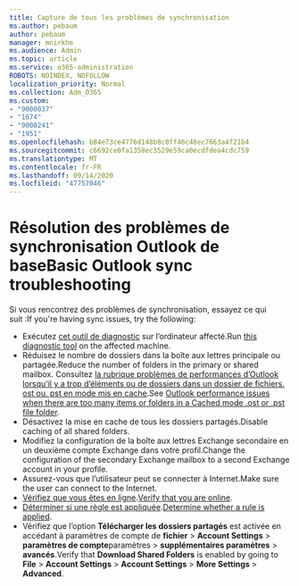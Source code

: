 ```yaml
---
title: Capture de tous les problèmes de synchronisation
ms.author: pebaum
author: pebaum
manager: mnirkhe
ms.audience: Admin
ms.topic: article
ms.service: o365-administration
ROBOTS: NOINDEX, NOFOLLOW
localization_priority: Normal
ms.collection: Adm_O365
ms.custom:
- "9000037"
- "1674"
- "9000241"
- "1951"
ms.openlocfilehash: b84e73ce4776d148b8c0ff46c48ec7663a4f21b4
ms.sourcegitcommit: c6692ce0fa1358ec3529e59ca0ecdfdea4cdc759
ms.translationtype: MT
ms.contentlocale: fr-FR
ms.lasthandoff: 09/14/2020
ms.locfileid: "47757046"
---
```

# <a name="basic-outlook-sync-troubleshooting"></a><span data-ttu-id="c1a6c-102">Résolution des problèmes de synchronisation Outlook de base</span><span class="sxs-lookup"><span data-stu-id="c1a6c-102">Basic Outlook sync troubleshooting</span></span>

<span data-ttu-id="c1a6c-103">Si vous rencontrez des problèmes de synchronisation, essayez ce qui suit :</span><span class="sxs-lookup"><span data-stu-id="c1a6c-103">If you're having sync issues, try the following:</span></span>

- <span data-ttu-id="c1a6c-104">Exécutez [cet outil de diagnostic](https://aka.ms/sara-outlooksendreceive) sur l’ordinateur affecté.</span><span class="sxs-lookup"><span data-stu-id="c1a6c-104">Run [this diagnostic tool](https://aka.ms/sara-outlooksendreceive) on the affected machine.</span></span>
- <span data-ttu-id="c1a6c-105">Réduisez le nombre de dossiers dans la boîte aux lettres principale ou partagée.</span><span class="sxs-lookup"><span data-stu-id="c1a6c-105">Reduce the number of folders in the primary or shared mailbox.</span></span> <span data-ttu-id="c1a6c-106">Consultez [la rubrique problèmes de performances d’Outlook lorsqu’il y a trop d’éléments ou de dossiers dans un dossier de fichiers. ost ou. pst en mode mis en cache](https://support.microsoft.com/help/2768656/outlook-performance-issues-when-there-are-too-many-items-or-folders-in).</span><span class="sxs-lookup"><span data-stu-id="c1a6c-106">See [Outlook performance issues when there are too many items or folders in a Cached mode .ost or .pst file folder](https://support.microsoft.com/help/2768656/outlook-performance-issues-when-there-are-too-many-items-or-folders-in).</span></span>
- <span data-ttu-id="c1a6c-107">Désactivez la mise en cache de tous les dossiers partagés.</span><span class="sxs-lookup"><span data-stu-id="c1a6c-107">Disable caching of all shared folders.</span></span>
- <span data-ttu-id="c1a6c-108">Modifiez la configuration de la boîte aux lettres Exchange secondaire en un deuxième compte Exchange dans votre profil.</span><span class="sxs-lookup"><span data-stu-id="c1a6c-108">Change the configuration of the secondary Exchange mailbox to a second Exchange account in your profile.</span></span>
- <span data-ttu-id="c1a6c-109">Assurez-vous que l’utilisateur peut se connecter à Internet.</span><span class="sxs-lookup"><span data-stu-id="c1a6c-109">Make sure the user can connect to the Internet.</span></span> 
- <span data-ttu-id="c1a6c-110">[Vérifiez que vous êtes en ligne](https://support.office.com/article/2460e4a8-16c7-47fc-b204-b1549275aac9).</span><span class="sxs-lookup"><span data-stu-id="c1a6c-110">[Verify that you are online](https://support.office.com/article/2460e4a8-16c7-47fc-b204-b1549275aac9).</span></span>
- <span data-ttu-id="c1a6c-111">[Déterminer si une règle est appliquée](https://support.office.com/article/C24F5DEA-9465-4DF4-AD17-A50704D66C59).</span><span class="sxs-lookup"><span data-stu-id="c1a6c-111">[Determine whether a rule is applied](https://support.office.com/article/C24F5DEA-9465-4DF4-AD17-A50704D66C59).</span></span>
- <span data-ttu-id="c1a6c-112">Vérifiez que l’option **Télécharger les dossiers partagés** est activée en accédant à paramètres de compte de **fichier**  >  **Account Settings**  >  **paramètres de compte**paramètres  >  **supplémentaires paramètres**  >  **avancés**.</span><span class="sxs-lookup"><span data-stu-id="c1a6c-112">Verify that **Download Shared Folders** is enabled by going to **File** > **Account Settings** > **Account Settings** > **More Settings** > **Advanced**.</span></span>
